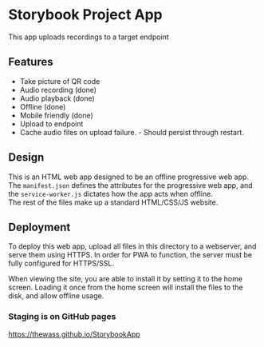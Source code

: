 # Storybook Project App
This app uploads recordings to a target endpoint

## Features
- Take picture of QR code
- Audio recording (done)
- Audio playback (done)
- Offline (done)
- Mobile friendly (done)
- Upload to endpoint
- Cache audio files on upload failure. - Should persist through restart.

## Design
This is an HTML web app designed to be an offline progressive web app.  
The `manifest.json` defines the attributes for the progressive web app, and the `service-worker.js` dictates how the app acts when offline.  
The rest of the files make up a standard HTML/CSS/JS website.

## Deployment
To deploy this web app, upload all files in this directory to a webserver, and serve them using HTTPS.  In order for PWA to function, the server must be fully configured for HTTPS/SSL.

When viewing the site, you are able to install it by setting it to the home screen.  Loading it once from the home screen will install the files to the disk, and allow offline usage.

### Staging is on GitHub pages
https://thewass.github.io/StorybookApp
